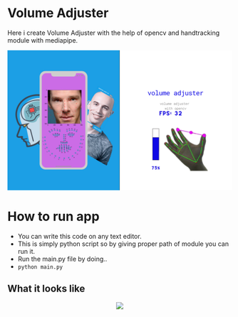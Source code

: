 # Volume Adjuster

Here i create Volume Adjuster with the help of opencv and handtracking module with mediapipe.


<p align="center">
  <img src="poster.png">
</p>

# How to run app 

 * You can write this code on any text editor.
 * This is simply python script so by giving proper path of module you can run it.
 * Run the main.py file by doing..
 * `python main.py`
 
## What it looks like

<p align="center">
  <img src="video.gif">
</p>
